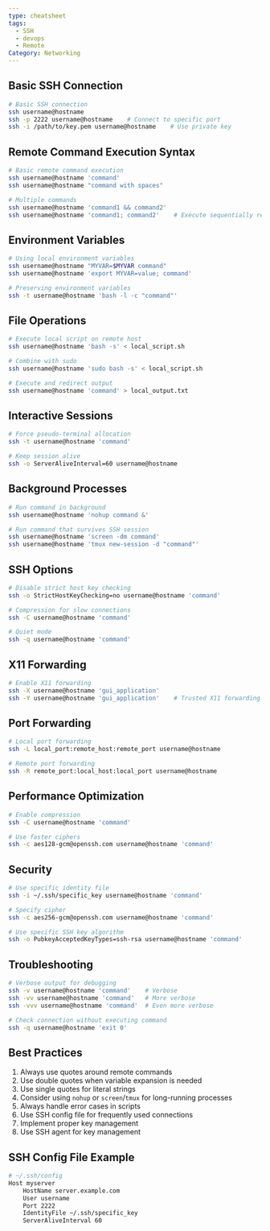 ```yaml
---
type: cheatsheet
tags:
  - SSH
  - devops
  - Remote
Category: Networking
---
```


## Basic SSH Connection
```bash
# Basic SSH connection
ssh username@hostname
ssh -p 2222 username@hostname    # Connect to specific port
ssh -i /path/to/key.pem username@hostname    # Use private key
```

## Remote Command Execution Syntax
```bash
# Basic remote command execution
ssh username@hostname 'command'
ssh username@hostname "command with spaces"

# Multiple commands
ssh username@hostname 'command1 && command2'
ssh username@hostname 'command1; command2'    # Execute sequentially regardless of success
```

## Environment Variables
```bash
# Using local environment variables
ssh username@hostname "MYVAR=$MYVAR command"
ssh username@hostname 'export MYVAR=value; command'

# Preserving environment variables
ssh -t username@hostname 'bash -l -c "command"'
```

## File Operations
```bash
# Execute local script on remote host
ssh username@hostname 'bash -s' < local_script.sh

# Combine with sudo
ssh username@hostname 'sudo bash -s' < local_script.sh

# Execute and redirect output
ssh username@hostname 'command' > local_output.txt
```

## Interactive Sessions
```bash
# Force pseudo-terminal allocation
ssh -t username@hostname 'command'

# Keep session alive
ssh -o ServerAliveInterval=60 username@hostname
```

## Background Processes
```bash
# Run command in background
ssh username@hostname 'nohup command &'

# Run command that survives SSH session
ssh username@hostname 'screen -dm command'
ssh username@hostname 'tmux new-session -d "command"'
```

## SSH Options
```bash
# Disable strict host key checking
ssh -o StrictHostKeyChecking=no username@hostname 'command'

# Compression for slow connections
ssh -C username@hostname 'command'

# Quiet mode
ssh -q username@hostname 'command'
```

## X11 Forwarding
```bash
# Enable X11 forwarding
ssh -X username@hostname 'gui_application'
ssh -Y username@hostname 'gui_application'    # Trusted X11 forwarding
```

## Port Forwarding
```bash
# Local port forwarding
ssh -L local_port:remote_host:remote_port username@hostname

# Remote port forwarding
ssh -R remote_port:local_host:local_port username@hostname
```

## Performance Optimization
```bash
# Enable compression
ssh -C username@hostname 'command'

# Use faster ciphers
ssh -c aes128-gcm@openssh.com username@hostname 'command'
```

## Security
```bash
# Use specific identity file
ssh -i ~/.ssh/specific_key username@hostname 'command'

# Specify cipher
ssh -c aes256-gcm@openssh.com username@hostname 'command'

# Use specific SSH key algorithm
ssh -o PubkeyAcceptedKeyTypes=ssh-rsa username@hostname 'command'
```

## Troubleshooting
```bash
# Verbose output for debugging
ssh -v username@hostname 'command'    # Verbose
ssh -vv username@hostname 'command'   # More verbose
ssh -vvv username@hostname 'command'  # Even more verbose

# Check connection without executing command
ssh -q username@hostname 'exit 0'
```

## Best Practices
1. Always use quotes around remote commands
2. Use double quotes when variable expansion is needed
3. Use single quotes for literal strings
4. Consider using `nohup` or `screen`/`tmux` for long-running processes
5. Always handle error cases in scripts
6. Use SSH config file for frequently used connections
7. Implement proper key management
8. Use SSH agent for key management

## SSH Config File Example
```bash
# ~/.ssh/config
Host myserver
    HostName server.example.com
    User username
    Port 2222
    IdentityFile ~/.ssh/specific_key
    ServerAliveInterval 60
```
